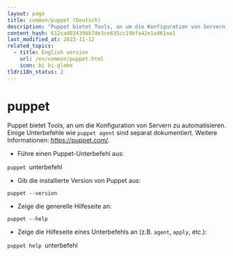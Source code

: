 ```yaml
---
layout: page
title: common/puppet (Deutsch)
description: "Puppet bietet Tools, an um die Konfiguration von Servern zu automatisieren."
content_hash: 612cad034390b7de3ce635cc19bfa42e1a461aa1
last_modified_at: 2023-11-12
related_topics:
  - title: English version
    url: /en/common/puppet.html
    icon: bi bi-globe
tldri18n_status: 2
---
```

# puppet

Puppet bietet Tools, an um die Konfiguration von Servern zu automatisieren.
Einige Unterbefehle wie `puppet agent` sind separat dokumentiert.
Weitere Informationen: <https://puppet.com/>.

- Führe einen Puppet-Unterbefehl aus:

`puppet `<span class="tldr-var badge badge-pill bg-dark-lm bg-white-dm text-white-lm text-dark-dm font-weight-bold">unterbefehl</span>

- Gib die installierte Version von Puppet aus:

`puppet --version`

- Zeige die generelle Hilfeseite an:

`puppet --help`

- Zeige die Hilfeseite eines Unterbefehls an (z.B. `agent`, `apply`, etc.):

`puppet help `<span class="tldr-var badge badge-pill bg-dark-lm bg-white-dm text-white-lm text-dark-dm font-weight-bold">unterbefehl</span>
